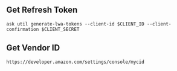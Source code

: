 ## Get Refresh Token

    ask util generate-lwa-tokens --client-id $CLIENT_ID --client-confirmation $CLIENT_SECRET

## Get Vendor ID

    https://developer.amazon.com/settings/console/mycid

